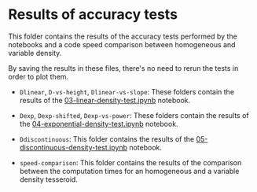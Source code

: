 # Results of accuracy tests

This folder contains the results of the accuracy tests performed by the notebooks and a code speed comparison between homogeneous and variable density.

By saving the results in these files, there's no need to rerun the tests in order to plot them.

* `Dlinear`, `D-vs-height`, `Dlinear-vs-slope`: These folders contain the results of the    [03-linear-density-test.ipynb](https://github.com/pinga-lab/tesseroid-variable-density/blob/master/code/03-linear-density-test.ipynb) notebook.

* `Dexp`, `Dexp-shifted`, `Dexp-vs-power`: These folders contain the results of the [04-exponential-density-test.ipynb](https://github.com/pinga-lab/tesseroid-variable-density/blob/master/code/04-exponential-density-test.ipynb) notebook.

* `Ddiscontinuous`: This folder contains the results of the [05-discontinuous-density-test.ipynb](https://github.com/pinga-lab/tesseroid-variable-density/blob/master/code/05-discontinuous-density-test.ipynb) notebook.

* `speed-comparison`: This folder contains the results of the comparison between the computation times for an homogeneous and a variable density tesseroid.
